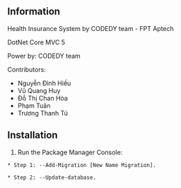 ## Information

Health Insurance System by CODEDY team -  FPT Aptech


DotNet Core MVC 5

Power by: CODEDY team

Contributors:

  * Nguyễn Đình Hiếu 
  * Vũ Quang Huy
  * Đỗ Thị Chan Hòa
  * Phạm Tuân
  * Trương Thanh Tú

## Installation
  1. Run the Package Manager Console:

    * Step 1: --Add-Migration [New Name Migration].

    * Step 2: --Update-database.